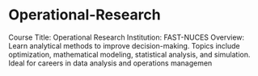 # Operational-Research
Course Title: Operational Research Institution: FAST-NUCES  Overview: Learn analytical methods to improve decision-making. Topics include optimization, mathematical modeling, statistical analysis, and simulation. Ideal for careers in data analysis and operations managemen
